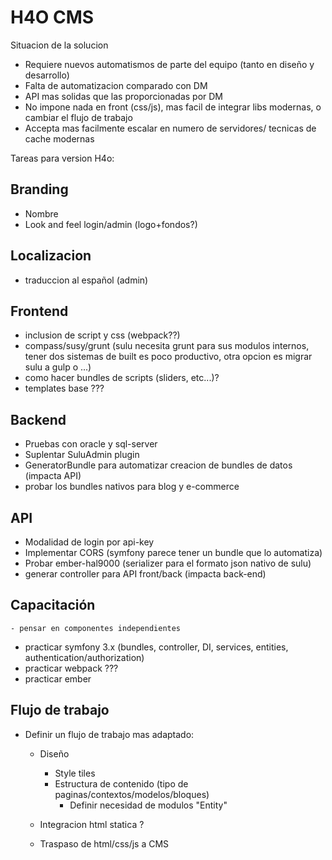 H4O CMS
========


Situacion de la solucion
  - Requiere nuevos automatismos de parte del equipo (tanto en diseño y desarrollo)
  - Falta de automatizacion comparado con DM
  - API mas solidas que las proporcionadas por DM
  - No impone nada en front (css/js), mas facil de integrar libs modernas, o cambiar el flujo de trabajo
  - Accepta mas facilmente escalar en numero de servidores/ tecnicas de cache modernas

Tareas para version H4o:

## Branding
 - Nombre
 - Look and feel login/admin (logo+fondos?)

## Localizacion
 - traduccion al español (admin)

## Frontend
  - inclusion de script y css (webpack??)
  - compass/susy/grunt (sulu necesita grunt para sus modulos internos, tener dos sistemas de built es poco productivo, otra opcion es migrar sulu a gulp o ...)
  - como hacer bundles de scripts (sliders, etc...)?
  - templates base ???

## Backend
 - Pruebas con oracle y sql-server
 - Suplentar SuluAdmin plugin
 - GeneratorBundle para automatizar creacion de bundles de datos (impacta API)
 - probar los bundles nativos para blog y e-commerce

## API
 - Modalidad de login por api-key
 - Implementar CORS (symfony parece tener un bundle que lo automatiza)
 - Probar ember-hal9000 (serializer para el formato json nativo de sulu)
 - generar controller para API front/back (impacta back-end)

## Capacitación
	- pensar en componentes independientes
  - practicar symfony 3.x (bundles, controller, DI, services, entities, authentication/authorization)
  - practicar webpack ???
  - practicar ember

## Flujo de trabajo
  - Definir un flujo de trabajo mas adaptado:
  	- Diseño
  		- Style tiles
      - Estructura de contenido (tipo de paginas/contextos/modelos/bloques)
  		- Definir necesidad de modulos "Entity"
      
  	- Integracion html statica ?
  	- Traspaso de html/css/js a CMS




